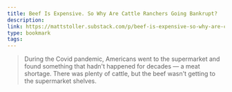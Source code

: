 ```yaml
---
title: Beef Is Expensive. So Why Are Cattle Ranchers Going Bankrupt?
description:
link: https://mattstoller.substack.com/p/beef-is-expensive-so-why-are-cattle
type: bookmark
tags:
---
```


> During the Covid pandemic, Americans went to the supermarket and found something that hadn't happened for decades — a meat shortage. There was plenty of cattle, but the beef wasn't getting to the supermarket shelves. 
